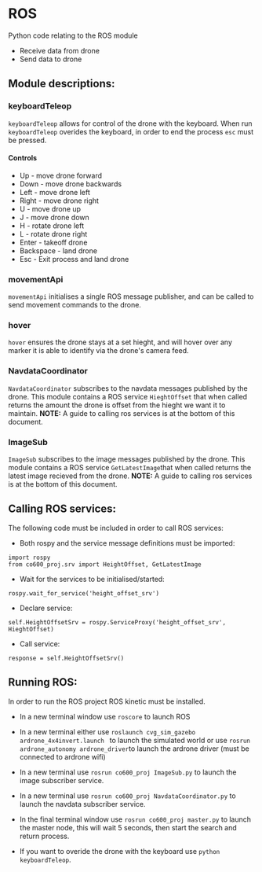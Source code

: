 # ROS

Python code relating to the ROS module

* Receive data from drone
* Send data to drone

## Module descriptions:

### keyboardTeleop

```keyboardTeleop``` allows for control of the drone with the keyboard. When run ```keyboardTeleop``` overides the keyboard, in order to end the process ```esc``` must be pressed.

#### Controls

* Up - move drone forward
* Down - move drone backwards
* Left - move drone left
* Right - move drone right
* U - move drone up
* J - move drone down
* H - rotate drone left
* L - rotate drone right
* Enter - takeoff drone
* Backspace - land drone
* Esc - Exit process and land drone

### movementApi

```movementApi``` initialises a single ROS message publisher, and can be called to send movement commands to the drone.

### hover

```hover``` ensures the drone stays at a set hieght, and will hover over any marker it is able to identify via the drone's camera feed.

### NavdataCoordinator

```NavdataCoordinator``` subscribes to the navdata messages published by the drone. This module contains a ROS service ```HieghtOffset``` that when called returns the amount the drone is offset from the hieght we want it to maintain. __NOTE:__ A guide to calling ros services is at the bottom of this document.

### ImageSub

```ImageSub``` subscribes to the image messages published by the drone. This module contains a ROS service ```GetLatestImage```that when called returns the latest image recieved from the drone. __NOTE:__ A guide to calling ros services is at the bottom of this document.

## Calling ROS services:

The following code must be included in order to call ROS services:

* Both rospy and the service message definitions must be imported:

```
import rospy
from co600_proj.srv import HeightOffset, GetLatestImage
```

* Wait for the services to be initialised/started:

```
rospy.wait_for_service('height_offset_srv')
```

* Declare service:

```
self.HeightOffsetSrv = rospy.ServiceProxy('height_offset_srv', HieghtOffset)
```

* Call service:

```
response = self.HeightOffsetSrv()
```

## Running ROS:

In order to run the ROS project ROS kinetic must be installed.

* In a new terminal window use ```roscore``` to launch ROS

* In a new terminal either use ```roslaunch cvg_sim_gazebo ardrone_4x4invert.launch ``` to launch the simulated world or use ```rosrun ardrone_autonomy ardrone_driver```to launch the ardrone driver (must be connected to ardrone wifi)

* In a new terminal use ```rosrun co600_proj ImageSub.py``` to launch the image subscriber service.

* In a new terminal use ```rosrun co600_proj NavdataCoordinator.py``` to launch the navdata subscriber service.

* In the final terminal window use ```rosrun co600_proj master.py``` to launch the master node, this will wait 5 seconds, then start the search and return process.

* If you want to overide the drone with the keyboard use ```python keyboardTeleop```.